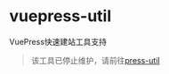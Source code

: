 # vuepress-util
VuePress快速建站工具支持

> 该工具已停止维护，请前往[press-util](https://github.com/shoppingzh/press-util)
